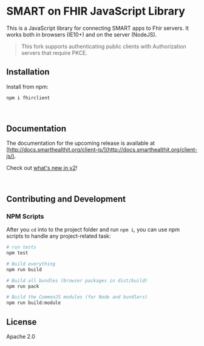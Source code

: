 SMART on FHIR JavaScript Library
================================

This is a JavaScript library for connecting SMART apps to Fhir servers.
It works both in browsers (IE10+) and on the server (NodeJS). 

> This fork supports authenticating public clients with Authorization servers that require PKCE.

## Installation

Install from npm:
```sh
npm i fhirclient
```

<br/>

## Documentation
The documentation for the upcoming release is available at [http://docs.smarthealthit.org/client-js/](http://docs.smarthealthit.org/client-js/).

Check out [what's new in v2](http://docs.smarthealthit.org/client-js/v2.html)!


<br/>

## Contributing and Development

### NPM Scripts

After you `cd` into to the project folder and run `npm i`, you can use npm scripts to handle any project-related task:

```sh
# run tests
npm test

# Build everything
npm run build

# Build all bundles (browser packages in dist/build)
npm run pack

# Build the CommonJS modules (for Node and bundlers)
npm run build:module
```

## License
Apache 2.0


